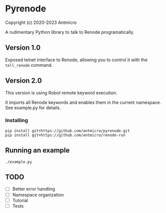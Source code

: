 # Pyrenode

Copyright (c) 2020-2023 Antmicro

A rudimentary Python library to talk to Renode programatically.

## Version 1.0

Exposed telnet interface to Renode, allowing you to control it with the ``tell_renode`` command.

## Version 2.0

This version is using Robot remote keyword execution.

It imports all Renode keywords and enables them in the current namespace. See example.py for details.

### Installing

```
pip install git+https://github.com/antmicro/pyrenode.git
pip install git+https://github.com/antmicro/renode-run
```

## Running an example

```
./example.py
```

## TODO

* [ ] Better error handling
* [ ] Namespace organization
* [ ] Tutorial
* [ ] Tests
